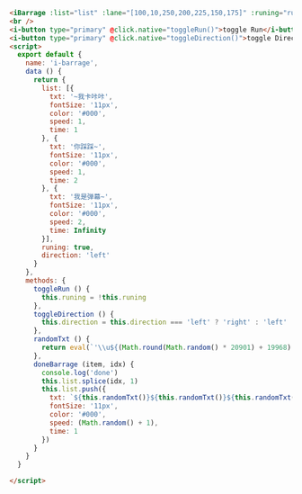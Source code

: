 <template>
  <article>
    <iBarrage :list="list" :lane="[100,10,250,200,225,150,175]" :runing="runing" :direction="direction" @done="doneBarrage"></iBarrage>
    <br />
    <i-button type="primary" @click.native="toggleRun()">toggle Run</i-button>
    <i-button type="primary" @click.native="toggleDirection()">toggle Direction</i-button>
    <h3>props</h3>
    <table class="bordered responsive-table">
      <thead>
        <th>属性</th>
        <th>说明</th>
        <th>类型</th>
        <th>默认值</th>
      </thead>
      <tbody>
        <tr>
          <td>direction</td>
          <td>方向</td>
          <td>String</td>
          <td>left</td>
        </tr>
        <tr>
          <td>list</td>
          <td>弹幕数据</td>
          <td>Array</td>
          <td>[]</td>
        </tr>
        <tr>
          <td>lane</td>
          <td>弹幕漂流的Y坐标</td>
          <td>Array</td>
          <td>[]</td>
        </tr>
        <tr>
          <td>runing</td>
          <td>是否运行</td>
          <td>Boolean</td>
          <td>true</td>
        </tr>
      </tbody>
    </table>
    <h3>Event</h3>
    <table class="bordered responsive-table">
      <thead>
        <th>属性</th>
        <th>说明</th>
        <th>类型</th>
        <th>默认值</th>
      </thead>
      <tbody>
        <tr>
          <td>done</td>
          <td>弹幕结束的回掉</td>
          <td>function</td>
          <td>(item, index) => {}</td>
        </tr>
      </tbody>
    </table>
    <h3>list的对象参数</h3>
    <table class="bordered responsive-table">
      <thead>
        <th>属性</th>
        <th>说明</th>
        <th>类型</th>
        <th>例子</th>
      </thead>
      <tbody>
        <tr>
          <td>txt</td>
          <td>文字</td>
          <td>String</td>
          <td>我是弹幕</td>
        </tr>
        <tr>
          <td>fontSize</td>
          <td>文字大小</td>
          <td>String</td>
          <td>11px</td>
        </tr>
        <tr>
          <td>color</td>
          <td>颜色</td>
          <td>HEX</td>
          <td>#000</td>
        </tr>
        <tr>
          <td>speed</td>
          <td>速度</td>
          <td>Number</td>
          <td>1</td>
        </tr>
        <tr>
          <td>time</td>
          <td>次数</td>
          <td>Number</td>
          <td>Infinity （表示无穷大）</td>
        </tr>
      </tbody>
    </table>
  </article>
</template>
<script>
  import iBarrage from 'i-ui/lib/iBarrage'
  export default {
    name: 'i-barrage',
    components: {
      iBarrage
    },
    data () {
      return {
        list: [{
          txt: '~我卡咔咔',
          fontSize: '11px',
          color: '#000',
          speed: 1,
          time: 1
        }, {
          txt: '你踩踩~',
          fontSize: '11px',
          color: '#000',
          speed: 1,
          time: 2
        }, {
          txt: '我是弹幕~',
          fontSize: '11px',
          color: '#000',
          speed: 2,
          time: Infinity
        }],
        runing: true,
        direction: 'left'
      }
    },
    methods: {
      toggleRun () {
        this.runing = !this.runing
      },
      toggleDirection () {
        this.direction = this.direction === 'left' ? 'right' : 'left'
      },
      randomTxt () {
        return eval(`'\\u${(Math.round(Math.random() * 20901) + 19968).toString(16)}'`)  //eslint-disable-line
      },
      doneBarrage (item, idx) {
        console.log('done')
        this.list.splice(idx, 1)
        this.list.push({
          txt: `${this.randomTxt()}${this.randomTxt()}${this.randomTxt()}${this.randomTxt()}`,
          fontSize: '11px',
          color: '#000',
          speed: (Math.random() + 1),
          time: 1
        })
      }
    }
  }

</script>

```html
<iBarrage :list="list" :lane="[100,10,250,200,225,150,175]" :runing="runing" :direction="direction" @done="doneBarrage"></iBarrage>
<br />
<i-button type="primary" @click.native="toggleRun()">toggle Run</i-button>
<i-button type="primary" @click.native="toggleDirection()">toggle Direction</i-button>
<script>
  export default {
    name: 'i-barrage',
    data () {
      return {
        list: [{
          txt: '~我卡咔咔',
          fontSize: '11px',
          color: '#000',
          speed: 1,
          time: 1
        }, {
          txt: '你踩踩~',
          fontSize: '11px',
          color: '#000',
          speed: 1,
          time: 2
        }, {
          txt: '我是弹幕~',
          fontSize: '11px',
          color: '#000',
          speed: 2,
          time: Infinity
        }],
        runing: true,
        direction: 'left'
      }
    },
    methods: {
      toggleRun () {
        this.runing = !this.runing
      },
      toggleDirection () {
        this.direction = this.direction === 'left' ? 'right' : 'left'
      },
      randomTxt () {
        return eval(`'\\u${(Math.round(Math.random() * 20901) + 19968).toString(16)}'`)  //eslint-disable-line
      },
      doneBarrage (item, idx) {
        console.log('done')
        this.list.splice(idx, 1)
        this.list.push({
          txt: `${this.randomTxt()}${this.randomTxt()}${this.randomTxt()}${this.randomTxt()}`,
          fontSize: '11px',
          color: '#000',
          speed: (Math.random() + 1),
          time: 1
        })
      }
    }
  }

</script>
```
